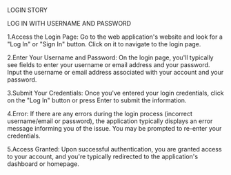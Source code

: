 LOGIN STORY

LOG IN WITH USERNAME AND PASSWORD

1.Access the Login Page: Go to the web application's website and look for a "Log In" or "Sign In" button. Click on it to navigate to the login page.

2.Enter Your Username and Password: On the login page, you'll typically see fields to enter your username or email address and your password. Input the username or email address associated with your account and your password.

3.Submit Your Credentials: Once you've entered your login credentials, click on the "Log In" button or press Enter to submit the information.

4.Error: If there are any errors during the login process (incorrect username/email or password), the application typically displays an error message informing you of the issue. You may be prompted to re-enter your credentials.

5.Access Granted: Upon successful authentication, you are granted access to your account, and you're typically redirected to the application's dashboard or homepage.
